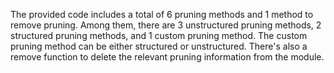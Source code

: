 The provided code includes a total of 6 pruning methods and 1 method to remove pruning. Among them, there are 3 unstructured pruning methods, 2 structured pruning methods, and 1 custom pruning method. The custom pruning method can be either structured or unstructured. There's also a remove function to delete the relevant pruning information from the module.
